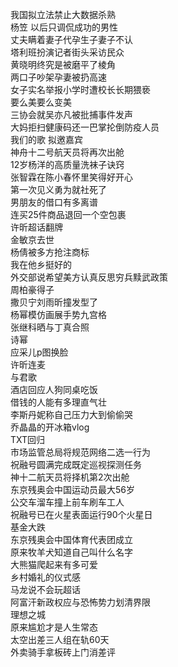 我国拟立法禁止大数据杀熟  
杨笠 以后只调侃成功的男性  
丈夫瞒着妻子代孕生子妻子不认  
塔利班扮演记者街头采访民众  
黄晓明终究是被磨平了棱角  
两口子吵架孕妻被扔高速  
女子实名举报小学时遭校长长期猥亵  
要么美要么变美  
三协会就吴亦凡被批捕事件发声  
大妈拒扫健康码还一巴掌抡倒防疫人员  
我们的歌 拟邀嘉宾  
神舟十二号航天员将再次出舱  
12岁杨洋的高质量洗袜子诀窍  
张智霖在陈小春怀里笑得好开心  
第一次见义勇为就社死了  
男朋友的借口有多离谱  
连买25件商品退回一个空包裹  
许昕超话翻牌  
金敏京去世  
杨倩被多方抢注商标  
我在他乡挺好的  
外交部说希望美方认真反思穷兵黩武政策  
周柏豪得子  
撒贝宁刘雨昕撞发型了  
杨幂模仿画展手势九宫格  
张继科晒与丁真合照  
诗幂  
应采儿p图换脸  
许昕连麦  
与君歌  
酒店回应人狗同桌吃饭  
借钱的人能有多理直气壮  
李斯丹妮称自己压力大到偷偷哭  
乔晶晶的开冰箱vlog  
TXT回归  
市场监管总局将规范网络二选一行为  
祝融号圆满完成既定巡视探测任务  
神十二航天员将择机第2次出舱  
东京残奥会中国运动员最大56岁  
公交车溜车撞上前车刷车工人  
祝融号已在火星表面运行90个火星日  
基金大跌  
东京残奥会中国体育代表团成立  
原来牧羊犬知道自己叫什么名字  
大熊猫爬起来有多可爱  
乡村婚礼的仪式感  
马龙说不会玩超话  
阿富汗新政权应与恐怖势力划清界限  
理想之城  
原来尴尬才是人生常态  
太空出差三人组在轨60天  
外卖骑手拿板砖上门消差评  
